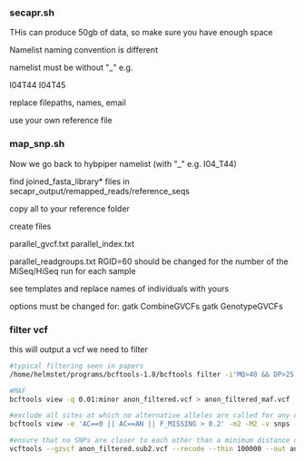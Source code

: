 
### secapr.sh

THis can produce 50gb of data, so make sure you have enough space

Namelist naming convention is different

namelist must be without "_"
e.g.

I04T44
I04T45

replace filepaths, names, email

use your own reference file



### map_snp.sh

Now we go back to hybpiper namelist (with "_" e.g. I04_T44)

find joined_fasta_library* files in secapr_output/remapped_reads/reference_seqs

copy all to your reference folder

create files

parallel_gvcf.txt
parallel_index.txt

parallel_readgroups.txt
RGID=60 should be changed for the number of the MiSeq/HiSeq run for each sample

see templates and replace names of individuals with yours

options must be changed for:
gatk CombineGVCFs 
gatk GenotypeGVCFs

### filter vcf

this will output a vcf we need to filter




```bash
#typical filtering seen in papers
/home/helmstet/programs/bcftools-1.8/bcftools filter -i'MQ>40 && DP>25 && QD>2' anon.vcf -O vcf > anon_filtered.vcf

#MAF
bcftools view -q 0.01:minor anon_filtered.vcf > anon_filtered_maf.vcf

#exclude all sites at which no alternative alleles are called for any of the samples ("AC==0"), all sites at which only alternative alleles are called ("AC==AN"), and sites at which the proportion of missing data is greater than 20% ("F_MISSING > 0.2"). 
bcftools view -e 'AC==0 || AC==AN || F_MISSING > 0.2' -m2 -M2 -v snps -O z -o anon_filtered.sub2.vcf anon_filtered_maf.vcf

#ensure that no SNPs are closer to each other than a minimum distance of 100 bp
vcftools --gzvcf anon_filtered.sub2.vcf --recode --thin 100000 --out anon_filtered_final.vcf
```



